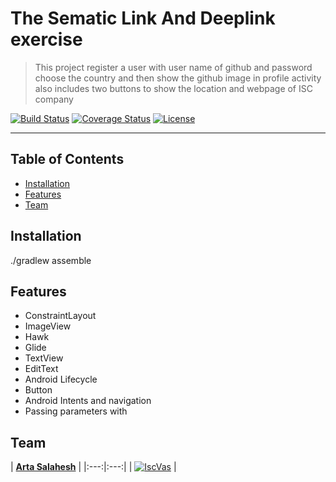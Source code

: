 # The Sematic Link And Deeplink exercise

> This project register a user with user name of github and password choose the country and then show the github image in profile activity also includes two buttons to show the location and webpage of ISC company

[![Build Status](http://img.shields.io/travis/badges/badgerbadgerbadger.svg?style=flat-square)](https://travis-ci.org/badges/badgerbadgerbadger) [![Coverage Status](http://img.shields.io/coveralls/badges/badgerbadgerbadger.svg?style=flat-square)](https://coveralls.io/r/badges/badgerbadgerbadger) [![License](http://img.shields.io/:license-mit-blue.svg?style=flat-square)](http://badges.mit-license.org)

---

## Table of Contents


  - [Installation](#installation)
  - [Features](#features)
  - [Team](#team)

## Installation

./gradlew assemble

## Features

- ConstraintLayout
- ImageView
- Hawk
- Glide
- TextView
- EditText
- Android Lifecycle
- Button
- Android Intents and navigation
- Passing parameters with

## Team


| <a href="" target="_blank">**Arta Salahesh**</a> |
|:---:|:---:|
| [![IscVas](https://octodex.github.com/images/Terracottocat_Single.png)]() |
